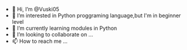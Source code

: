 - 👋 Hi, I’m @Vuski05
- 👀 I’m interested in Python proggraming language,but I'm in beginner level
- 🌱 I’m currently learning modules in Python
- 💞️ I’m looking to collaborate on ...
- 📫 How to reach me ...

<!---
Vuski05/Vuski05 is a ✨ special ✨ repository because its `README.md` (this file) appears on your GitHub profile.
You can click the Preview link to take a look at your changes.
--->
